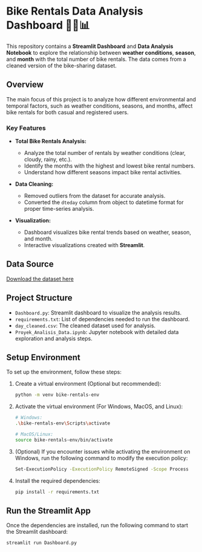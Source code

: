 # Bike Rentals Data Analysis Dashboard 🚴‍♂️📊

This repository contains a **Streamlit Dashboard** and **Data Analysis Notebook** to explore the relationship between **weather conditions**, **season**, and **month** with the total number of bike rentals. The data comes from a cleaned version of the bike-sharing dataset.

## Overview
The main focus of this project is to analyze how different environmental and temporal factors, such as weather conditions, seasons, and months, affect bike rentals for both casual and registered users.

### Key Features
- **Total Bike Rentals Analysis:**
  - Analyze the total number of rentals by weather conditions (clear, cloudy, rainy, etc.).
  - Identify the months with the highest and lowest bike rental numbers.
  - Understand how different seasons impact bike rental activities.
  
- **Data Cleaning:**
  - Removed outliers from the dataset for accurate analysis.
  - Converted the `dteday` column from object to datetime format for proper time-series analysis.

- **Visualization:**
  - Dashboard visualizes bike rental trends based on weather, season, and month.
  - Interactive visualizations created with **Streamlit**.

## Data Source
[Download the dataset here](https://drive.google.com/file/d/1RaBmV6Q6FYWU4HWZs80Suqd7KQC34diQ/view)

## Project Structure
- `Dashboard.py`: Streamlit dashboard to visualize the analysis results.
- `requirements.txt`: List of dependencies needed to run the dashboard.
- `day_cleaned.csv`: The cleaned dataset used for analysis.
- `Proyek_Analisis_Data.ipynb`: Jupyter notebook with detailed data exploration and analysis steps.

## Setup Environment

To set up the environment, follow these steps:

1. Create a virtual environment (Optional but recommended):
    ```bash
    python -m venv bike-rentals-env
    ```

2. Activate the virtual environment (For Windows, MacOS, and Linux):
    ```bash
    # Windows:
    .\bike-rentals-env\Scripts\activate

    # MacOS/Linux:
    source bike-rentals-env/bin/activate
    ```

3. (Optional) If you encounter issues while activating the environment on Windows, run the following command to modify the execution policy:
    ```bash
    Set-ExecutionPolicy -ExecutionPolicy RemoteSigned -Scope Process
    ```

4. Install the required dependencies:
    ```bash
    pip install -r requirements.txt
    ```

## Run the Streamlit App

Once the dependencies are installed, run the following command to start the Streamlit dashboard:

```bash
streamlit run Dashboard.py


